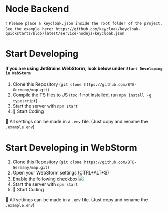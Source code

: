 # Node Backend

``❗ Please place a keycloak.json inside the root folder of the project. See the example here: https://github.com/keycloak/keycloak-quickstarts/blob/latest/service-nodejs/keycloak.json``

# Start Developing
#### If you are using JetBrains WebStorm, look below under `Start Developing in WebStorm`

1. Clone this Repository (`git clone https://github.com/BTE-Germany/map.git`)
2. Compile the TS files to JS (`tsc` if not installed, run `npm install -g typescript`)
3. Start the server with `npm start`
4. 🎉 Start Coding

📌 All settings can be made in a `.env` file. (Just copy and rename the `.example.env`)


# Start Developing in WebStorm
1. Clone this Repository (`git clone https://github.com/BTE-Germany/map.git`)
2. Open your WebStorm settings (CTRL+ALT+S)
3. Enable the following checkbox ![](https://i.arvserver.xyz/webstorm64_S0SyJU6BhQ.png)
4. Start the server with `npm start`
5. 🎉 Start Coding

📌 All settings can be made in a `.env` file. (Just copy and rename the `.example.env`)
